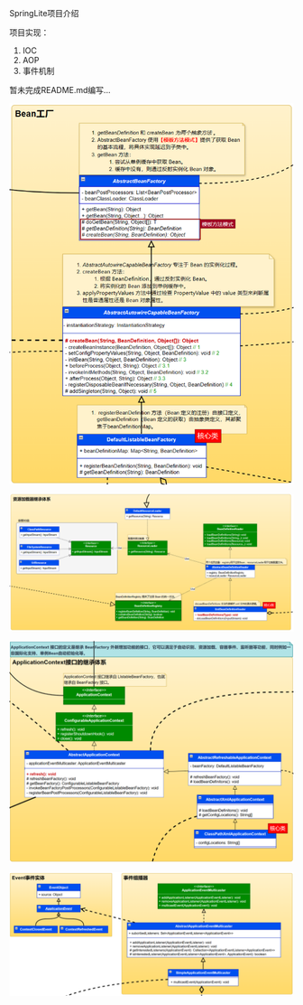 SpringLite项目介绍

项目实现：
1. IOC
2. AOP
3. 事件机制

暂未完成README.md编写...

![image-20240718215447967](README.assets/image-20240718215447967.png)

![image-20240718215539444](README.assets/image-20240718215539444.png)

 ![image-20240718215607270](README.assets/image-20240718215607270.png)

![image-20240718215654740](README.assets/image-20240718215654740.png)

